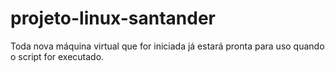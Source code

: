 # projeto-linux-santander
Toda nova máquina virtual que for iniciada já estará pronta para uso quando o script for executado.
